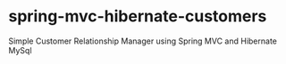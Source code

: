# spring-mvc-hibernate-customers

Simple Customer Relationship Manager using Spring MVC and Hibernate MySql
